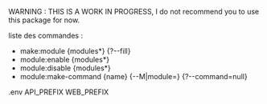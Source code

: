 WARNING : THIS IS A WORK IN PROGRESS, I do not recommend you to use this package for now.


liste des commandes :
- make:module {modules*} {?--fill}
- module:enable {modules*}
- module:disable {modules*}
- module:make-command {name} {--M|module=} {?--command=null}

.env
API_PREFIX
WEB_PREFIX